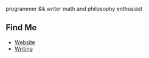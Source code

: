 programmer && writer
math and philosophy enthusiast

## Find Me
- <a href="https://limjungyoon.com/">Website</a>
- <a href="https://jungyoonlim.substack.com/">Writing</a>
